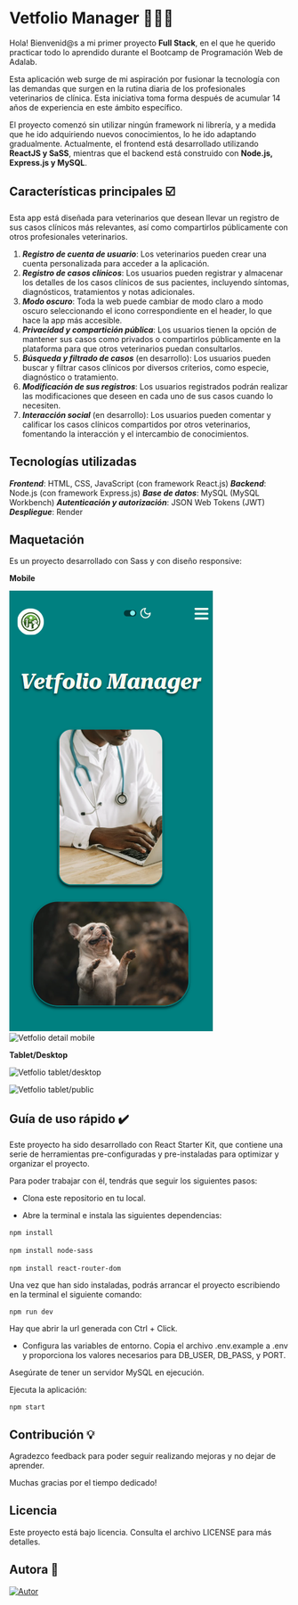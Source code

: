 # Vetfolio Manager 👩🏻‍⚕️

Hola! Bienvenid@s a mi primer proyecto **Full Stack**, en el que he querido practicar todo lo aprendido durante el Bootcamp de Programación Web de Adalab. 

Esta aplicación web surge de mi aspiración por fusionar la tecnología con las demandas que surgen en la rutina diaria de los profesionales veterinarios de clínica. Esta iniciativa toma forma después de acumular 14 años de experiencia en este ámbito específico.


El proyecto comenzó sin utilizar ningún framework ni librería, y a medida que he ido adquiriendo nuevos conocimientos, lo he ido adaptando gradualmente. Actualmente, el frontend está desarrollado utilizando **ReactJS y SaSS**, mientras que el backend está construido con **Node.js, Express.js y MySQL**.


 ## Características principales  ☑️

Esta app está diseñada para veterinarios que desean llevar un registro de sus casos clínicos más relevantes, así como compartirlos públicamente con otros profesionales veterinarios.

1.  ***Registro de cuenta de usuario***: Los veterinarios pueden crear una cuenta personalizada para acceder a la aplicación.
2. ***Registro de casos clínicos***: Los usuarios pueden registrar y almacenar los detalles de los casos clínicos de sus pacientes, incluyendo síntomas, diagnósticos, tratamientos y notas adicionales.
3. ***Modo oscuro***: Toda la web puede cambiar de modo claro a modo oscuro seleccionando el icono correspondiente en el header, lo que hace la app más accesible.
4. ***Privacidad y compartición pública***: Los usuarios tienen la opción de mantener sus casos como privados o compartirlos públicamente en la plataforma para que otros veterinarios puedan consultarlos.
5. ***Búsqueda y filtrado de casos***  (en desarrollo): Los usuarios pueden buscar y filtrar casos clínicos por diversos criterios, como especie, diagnóstico o tratamiento. 
6. ***Modificación de sus registros***: Los usuarios registrados podrán realizar las modificaciones que deseen en cada uno de sus casos cuando lo necesiten.
7. ***Interacción social*** (en desarrollo): Los usuarios pueden comentar y calificar los casos clínicos compartidos por otros veterinarios, fomentando la interacción y el intercambio de conocimientos.



 ## Tecnologías utilizadas
***Frontend***: HTML, CSS, JavaScript (con framework React.js)
***Backend***: Node.js (con framework Express.js)
***Base de datos***: MySQL (MySQL Workbench)
***Autenticación y autorización***: JSON Web Tokens (JWT)
***Despliegue***: Render

## Maquetación 

Es un proyecto desarrollado con Sass y con diseño responsive:

**Mobile**

![Vetfolio mobile](/web/src/images/mobile.png)
![Vetfolio detail mobile](./src/images/detail.png)

**Tablet/Desktop**

![Vetfolio tablet/desktop](./src/images/landing.png)

![Vetfolio tablet/public](./src/images/public.png)




## Guía de uso rápido ✔️

Este proyecto ha sido desarrollado con React Starter Kit, que contiene una serie de herramientas pre-configuradas y pre-instaladas para optimizar y organizar el proyecto.

Para poder trabajar con él, tendrás que seguir los siguientes pasos:

- Clona este repositorio en tu local.

- Abre la terminal e instala las siguientes dependencias:


```
npm install

npm install node-sass

npm install react-router-dom
```

Una vez que han sido instaladas, podrás arrancar el proyecto escribiendo en la terminal el siguiente comando:

```
npm run dev
```
Hay que abrir la url generada con Ctrl + Click.


- Configura las variables de entorno. Copia el archivo .env.example a .env y proporciona los valores necesarios para DB_USER, DB_PASS, y PORT.

Asegúrate de tener un servidor MySQL en ejecución.

Ejecuta la aplicación:


```
npm start
```


## Contribución 💡

Agradezco feedback para poder seguir realizando mejoras y no dejar de aprender.

Muchas gracias por el tiempo dedicado!

 ## Licencia
Este proyecto está bajo licencia. Consulta el archivo LICENSE para más detalles.

## Autora  👩

[![Autor](https://img.shields.io/badge/-%20Natalia%20López%20-%20?logo=github&labelColor=black&color=purple)](
https://github.com/natlopar)



